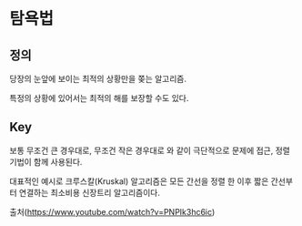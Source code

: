 # 탐욕법

## 정의

당장의 눈앞에 보이는 최적의 상황만을 쫒는 알고리즘.

특정의 상황에 있어서는 최적의 해를 보장할 수도 있다.

## Key

보통 무조건 큰 경우대로, 무조건 작은 경우대로 와 같이 극단적으로 문제에 접근, 정렬 기법이 함께 사용된다.

대표적인 예시로 크루스칼(Kruskal) 알고리즘은 모든 간선을 정렬 한 이후 짧은 간선부터 연결하는 최소비용 신장트리 알고리즘이다.

출처(https://www.youtube.com/watch?v=PNPIk3hc6ic)
